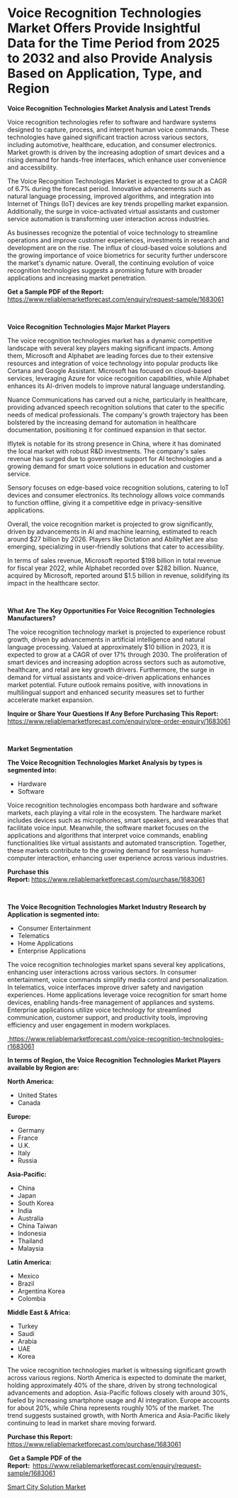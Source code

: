 <p><h1>Voice Recognition Technologies Market Offers Provide Insightful Data for the Time Period from 2025 to 2032 and also Provide Analysis Based on Application, Type, and Region</h1></p><p><strong>Voice Recognition Technologies Market Analysis and Latest Trends</strong></p>
<p><p>Voice recognition technologies refer to software and hardware systems designed to capture, process, and interpret human voice commands. These technologies have gained significant traction across various sectors, including automotive, healthcare, education, and consumer electronics. Market growth is driven by the increasing adoption of smart devices and a rising demand for hands-free interfaces, which enhance user convenience and accessibility.</p><p>The Voice Recognition Technologies Market is expected to grow at a CAGR of 6.7% during the forecast period. Innovative advancements such as natural language processing, improved algorithms, and integration into Internet of Things (IoT) devices are key trends propelling market expansion. Additionally, the surge in voice-activated virtual assistants and customer service automation is transforming user interaction across industries.</p><p>As businesses recognize the potential of voice technology to streamline operations and improve customer experiences, investments in research and development are on the rise. The influx of cloud-based voice solutions and the growing importance of voice biometrics for security further underscore the market's dynamic nature. Overall, the continuing evolution of voice recognition technologies suggests a promising future with broader applications and increasing market penetration.</p></p>
<p><strong>Get a Sample PDF of the Report:&nbsp;</strong> <a href="https://www.reliablemarketforecast.com/enquiry/request-sample/1683061?utm_campaign=2202&utm_medium=2&utm_source=Github&utm_content=ia&utm_term=09032025&utm_id=voice-recognition-technologies">https://www.reliablemarketforecast.com/enquiry/request-sample/1683061</a></p>
<p>&nbsp;</p>
<p><strong>Voice Recognition Technologies Major Market Players</strong></p>
<p><p>The voice recognition technologies market has a dynamic competitive landscape with several key players making significant impacts. Among them, Microsoft and Alphabet are leading forces due to their extensive resources and integration of voice technology into popular products like Cortana and Google Assistant. Microsoft has focused on cloud-based services, leveraging Azure for voice recognition capabilities, while Alphabet enhances its AI-driven models to improve natural language understanding.</p><p>Nuance Communications has carved out a niche, particularly in healthcare, providing advanced speech recognition solutions that cater to the specific needs of medical professionals. The company's growth trajectory has been bolstered by the increasing demand for automation in healthcare documentation, positioning it for continued expansion in that sector.</p><p>Iflytek is notable for its strong presence in China, where it has dominated the local market with robust R&D investments. The company's sales revenue has surged due to government support for AI technologies and a growing demand for smart voice solutions in education and customer service.</p><p>Sensory focuses on edge-based voice recognition solutions, catering to IoT devices and consumer electronics. Its technology allows voice commands to function offline, giving it a competitive edge in privacy-sensitive applications.</p><p>Overall, the voice recognition market is projected to grow significantly, driven by advancements in AI and machine learning, estimated to reach around $27 billion by 2026. Players like Dictation and AbilityNet are also emerging, specializing in user-friendly solutions that cater to accessibility.</p><p>In terms of sales revenue, Microsoft reported $198 billion in total revenue for fiscal year 2022, while Alphabet recorded over $282 billion. Nuance, acquired by Microsoft, reported around $1.5 billion in revenue, solidifying its impact in the healthcare sector.</p></p>
<p>&nbsp;</p>
<p><strong>What Are The Key Opportunities For Voice Recognition Technologies Manufacturers?</strong></p>
<p><p>The voice recognition technology market is projected to experience robust growth, driven by advancements in artificial intelligence and natural language processing. Valued at approximately $10 billion in 2023, it is expected to grow at a CAGR of over 17% through 2030. The proliferation of smart devices and increasing adoption across sectors such as automotive, healthcare, and retail are key growth drivers. Furthermore, the surge in demand for virtual assistants and voice-driven applications enhances market potential. Future outlook remains positive, with innovations in multilingual support and enhanced security measures set to further accelerate market expansion.</p></p>
<p><strong>Inquire or Share Your Questions If Any Before Purchasing This Report:</strong> <a href="https://www.reliablemarketforecast.com/enquiry/pre-order-enquiry/1683061?utm_campaign=2202&utm_medium=2&utm_source=Github&utm_content=ia&utm_term=09032025&utm_id=voice-recognition-technologies">https://www.reliablemarketforecast.com/enquiry/pre-order-enquiry/1683061</a></p>
<p>&nbsp;</p>
<p><strong>Market Segmentation</strong></p>
<p><strong>The Voice Recognition Technologies Market Analysis by types is segmented into:</strong></p>
<p><ul><li>Hardware</li><li>Software</li></ul></p>
<p><p>Voice recognition technologies encompass both hardware and software markets, each playing a vital role in the ecosystem. The hardware market includes devices such as microphones, smart speakers, and wearables that facilitate voice input. Meanwhile, the software market focuses on the applications and algorithms that interpret voice commands, enabling functionalities like virtual assistants and automated transcription. Together, these markets contribute to the growing demand for seamless human-computer interaction, enhancing user experience across various industries.</p></p>
<p><strong>Purchase this Report:&nbsp;</strong><a href="https://www.reliablemarketforecast.com/purchase/1683061?utm_campaign=2202&utm_medium=2&utm_source=Github&utm_content=ia&utm_term=09032025&utm_id=voice-recognition-technologies">https://www.reliablemarketforecast.com/purchase/1683061</a></p>
<p>&nbsp;</p>
<p><strong>The Voice Recognition Technologies Market Industry Research by Application is segmented into:</strong></p>
<p><ul><li>Consumer Entertainment</li><li>Telematics</li><li>Home Applications</li><li>Enterprise Applications</li></ul></p>
<p><p>The voice recognition technologies market spans several key applications, enhancing user interactions across various sectors. In consumer entertainment, voice commands simplify media control and personalization. In telematics, voice interfaces improve driver safety and navigation experiences. Home applications leverage voice recognition for smart home devices, enabling hands-free management of appliances and systems. Enterprise applications utilize voice technology for streamlined communication, customer support, and productivity tools, improving efficiency and user engagement in modern workplaces.</p></p>
<p><a href="https://www.reliablemarketforecast.com/voice-recognition-technologies-r1683061?utm_campaign=2202&utm_medium=2&utm_source=Github&utm_content=ia&utm_term=09032025&utm_id=voice-recognition-technologies">&nbsp;https://www.reliablemarketforecast.com/voice-recognition-technologies-r1683061</a></p>
<p><strong>In terms of Region, the Voice Recognition Technologies Market Players available by Region are:</strong></p>
<p>
    <p> <strong> North America: </strong>
        <ul>
            <li>United States</li>
            <li>Canada</li>
        </ul>
        </p> 
    <p> <strong> Europe: </strong>
        <ul>
            <li>Germany</li>
            <li>France</li>
            <li>U.K.</li>
            <li>Italy</li>
            <li>Russia</li>
        </ul>
        </p> 
    <p> <strong> Asia-Pacific: </strong>
        <ul>
            <li>China</li>
            <li>Japan</li>
            <li>South Korea</li>
            <li>India</li>
            <li>Australia</li>
            <li>China Taiwan</li>
            <li>Indonesia</li>
            <li>Thailand</li>
            <li>Malaysia</li>
        </ul>
        </p> 
    <p> <strong> Latin America: </strong>
        <ul>
            <li>Mexico</li>
            <li>Brazil</li>
            <li>Argentina Korea</li>
            <li>Colombia</li>
        </ul>
        </p> 
    <p> <strong> Middle East & Africa: </strong>
        <ul>
            <li>Turkey</li>
            <li>Saudi</li>
            <li>Arabia</li>
            <li>UAE</li>
            <li>Korea</li>
        </ul>
    </p>
    </p>
<p><p>The voice recognition technologies market is witnessing significant growth across various regions. North America is expected to dominate the market, holding approximately 40% of the share, driven by strong technological advancements and adoption. Asia-Pacific follows closely with around 30%, fueled by increasing smartphone usage and AI integration. Europe accounts for about 20%, while China represents roughly 10% of the market. The trend suggests sustained growth, with North America and Asia-Pacific likely continuing to lead in market share moving forward.</p></p>
<p><strong>Purchase this Report: </strong><a href="https://www.reliablemarketforecast.com/purchase/1683061?utm_campaign=2202&utm_medium=2&utm_source=Github&utm_content=ia&utm_term=09032025&utm_id=voice-recognition-technologies">https://www.reliablemarketforecast.com/purchase/1683061</a></p>
<p>&nbsp;<strong>Get a Sample PDF of the Report:&nbsp;&nbsp;</strong><a href="https://www.reliablemarketforecast.com/enquiry/request-sample/1683061?utm_campaign=2202&utm_medium=2&utm_source=Github&utm_content=ia&utm_term=09032025&utm_id=voice-recognition-technologies">https://www.reliablemarketforecast.com/enquiry/request-sample/1683061</a></p>
<p><strong></strong></p>
<p><p><a href="https://github.com/rodinayygacklezi/Market-Research-Report-List-1/blob/main/smart-city-solution-market.md?utm_campaign=2202&utm_medium=2&utm_source=Github&utm_content=ia&utm_term=09032025&utm_id=voice-recognition-technologies">Smart City Solution Market</a></p></p>